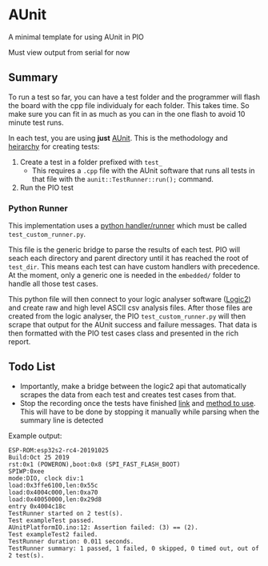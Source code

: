 # AUnit

A minimal template for using AUnit in PIO

Must view output from serial for now

## Summary

To run a test so far, you can have a test folder and the programmer will flash the board with the cpp file individualy for each folder. This takes time. So make sure you can fit in as much as you can in the one flash to avoid 10 minute test runs. 

In each test, you are using **just** [AUnit](https://github.com/bxparks/AUnit). This is the methodology and [heirarchy](https://docs.platformio.org/en/latest/advanced/unit-testing/structure/hierarchy.html) for creating tests:

1. Create a test in a folder prefixed with `test_`
    - This requires a `.cpp` file with the AUnit software that runs all tests in that file with the `aunit::TestRunner::run();` command.
2. Run the PIO test

### Python Runner

This implementation uses a [python handler/runner](https://docs.platformio.org/en/latest/advanced/unit-testing/frameworks/custom/runner.html) which must be called `test_custom_runner.py`. 

This file is the generic bridge to parse the results of each test. PIO will seach each directory and parent directory until it has reached the root of `test_dir`. This means each test can have custom handlers with precedence. At the moment, only a generic one is needed in the `embedded/` folder to handle all those test cases.

This python file will then connect to your logic analyser software ([Logic2](https://saleae.github.io/logic2-automation/index.html)) and create raw and high level ASCII csv analysis files. After those files are created from the logic analyser, the PIO `test_custom_runner.py` will then scrape that output for the AUnit success and failure messages. That data is then formatted with the PIO test cases class and presented in the rich report. 

## Todo List


- Importantly, make a bridge between the logic2 api that automatically scrapes the data from each test and creates test cases from that.
- Stop the recording once the tests have finished [link](https://saleae.github.io/logic2-automation/automation.html#saleae.automation.CaptureConfiguration) and [method to use](https://saleae.github.io/logic2-automation/automation.html#manualcapturemode). This will have to be done by stopping it manually while parsing when the summary line is detected

Example output:

```
ESP-ROM:esp32s2-rc4-20191025
Build:Oct 25 2019
rst:0x1 (POWERON),boot:0x8 (SPI_FAST_FLASH_BOOT)
SPIWP:0xee
mode:DIO, clock div:1
load:0x3ffe6100,len:0x55c
load:0x4004c000,len:0xa70
load:0x40050000,len:0x29d8
entry 0x4004c18c
TestRunner started on 2 test(s).
Test exampleTest passed.
AUnitPlatformIO.ino:12: Assertion failed: (3) == (2).
Test exampleTest2 failed.
TestRunner duration: 0.011 seconds.
TestRunner summary: 1 passed, 1 failed, 0 skipped, 0 timed out, out of 2 test(s).

```